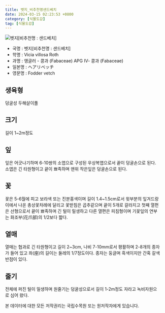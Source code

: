 ```yaml
---
title: 벳지_비추천명샌드베치
date: 2024-03-15 02:23:53 +0800
category: [식물도감]
tag: [식물도감]
---
```




![벳지[비추천명 : 샌드베치]](/fileUpload/plants/basic/Leguminosae/Vicia/1967/1967_20160728144606036files_th2.jpg)
- 국명 : 벳지[비추천명 : 샌드베치]
- 학명 : Vicia villosa Roth
- 과명 : 앵글러 - 콩과 (Fabaceae) APG Ⅳ- 콩과 (Fabaceae)
- 일본명 : ヘアリベッチ
- 영문명 : Fodder vetch


## 생육형
덩굴성 두해살이풀
## 크기
길이 1~2m정도
## 잎
잎은 어긋나기하며 6-10쌍의 소엽으로 구성된 우상복엽으로서 끝이 덩굴손으로 된다. 소엽은 긴 타원형이고 끝이 뾰족하며 맨위 작은잎은 덩굴손으로 된다.
## 꽃
꽃은 5-6월에 피고 보라색 또는 진분홍색이며 길이 1.4~1.5cm로서 윗부분의 잎겨드랑이에서 나온 총상꽃차례에 달리고 꽃받침은 곱추같으며 끝이 5개로 갈라지고 첫째 열편은 선형으로서 끝이 뾰족하며 긴 털이 밀생하고 다른 열편은 피침형이며 기꽃잎의 연부는 화조부(花爪部)의 1/2보다 짧다.
## 열매
열매는 협과로 긴 타원형이고 길이 2~3cm, 나비 7-10mm로서 평활하며 2-8개의 종자가 들어 있고 좌(座)의 길이는 둘레의 1/7정도이다. 종자는 둥글며 흑색이지만 간혹 갈색 반점이 있다.
## 줄기
전체에 퍼진 털이 밀생하며 원줄기는 덩굴성으로서 길이 1-2m정도 자라고 녹비자원으로 심어 왔다.






본 데이터에 대한 모든 저작권리는 국립수목원 또는 원저작자에게 있습니다.
